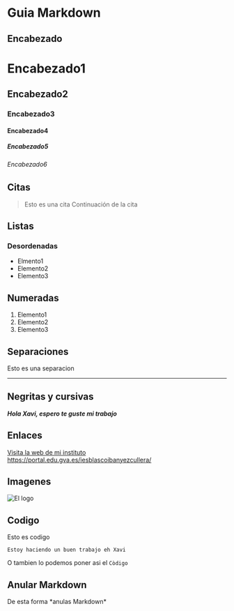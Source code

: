# Guia Markdown 

## Encabezado

# Encabezado1
## Encabezado2
### Encabezado3
#### Encabezado4
##### Encabezado5
###### Encabezado6

## Citas
> Esto es una cita
> Continuación de la cita

## Listas
### Desordenadas
- Elmento1
- Elemento2
- Elemento3
## Numeradas
1. Elemento1
2. Elemento2
3. Elemento3

## Separaciones
Esto es una separacion
________

## Negritas y cursivas
***Hola Xavi, espero te guste mi trabajo***

## Enlaces
[Visita la web de mi instituto](https://portal.edu.gva.es/iesblascoibanyezcullera/)
<https://portal.edu.gva.es/iesblascoibanyezcullera/>

## Imagenes
![El logo](https://portal.edu.gva.es/wp-content/uploads/sites/912/2023/04/cropped-logoArriba-1.jpg)

## Codigo
   Esto es codigo
~~~
Estoy haciendo un buen trabajo eh Xavi
~~~
O tambien lo podemos poner asi el `Còdigo`

## Anular Markdown
De esta forma \*anulas Markdown*
